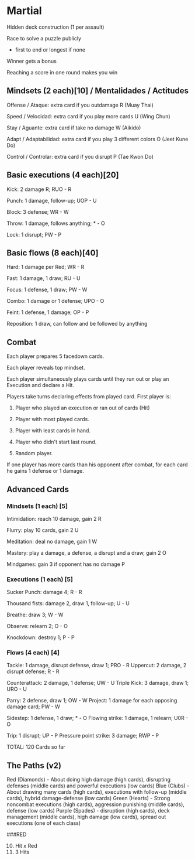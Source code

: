 # Martial

Hidden deck construction (1 per assault)

Race to solve a puzzle publicly

-	 first to end or longest if none

Winner gets a bonus

Reaching a score in one round makes you win

## Mindsets (2 each)[10] / Mentalidades / Actitudes

Offense / Ataque: extra card if you outdamage R (Muay Thai)

Speed / Velocidad: extra card if you play more cards U (Wing Chun)

Stay / Aguante: extra card if take no damage W (Aikido)

Adapt / Adaptabilidad: extra card if you play 3 different colors O (Jeet Kune Do)

Control / Controlar: extra card if you disrupt P (Tae Kwon Do)

## Basic executions (4 each)[20]

Kick: 2 damage R; RUO - R

Punch: 1 damage, follow-up; UOP - U

Block: 3 defense; WR - W

Throw: 1 damage, follows anything; * - O

Lock: 1 disrupt; PW - P

## Basic flows (8 each)[40]

Hard: 1 damage per Red; WR - R

Fast: 1 damage, 1 draw; RU - U

Focus: 1 defense, 1 draw; PW - W

Combo: 1 damage or 1 defense; UPO - O

Feint: 1 defense, 1 damage; OP - P

Reposition: 1 draw, can follow and be followed by anything

## Combat

Each player prepares 5 facedown cards.

Each player reveals top mindset.

Each player simultaneously plays cards until they run out or play an Execution and declare a Hit. 

Players take turns declaring effects from played card. First player is:

1.	 Player who played an execution or ran out of cards (Hit)

2.	 Player with most played cards.

3.	 Player with least cards in hand.

4.	 Player who didn't start last round.

5.	 Random player. 

If one player has more cards than his opponent after combat, for each card he gains 1 defense or 1 damage.

## Advanced Cards

### Mindsets (1 each) [5]

Intimidation: reach 10 damage, gain 2 R

Flurry: play 10 cards, gain 2 U

Meditation: deal no damage, gain 1 W

Mastery: play a damage, a defense, a disrupt and a draw, gain 2 O

Mindgames: gain 3 if opponent has no damage P

### Executions (1 each) [5]

Sucker Punch: damage 4; R - R

Thousand fists: damage 2, draw 1, follow-up; U - U

Breathe: draw 3; W - W

Observe: relearn 2; O - O

Knockdown: destroy 1; P - P

### Flows (4 each) [4]

Tackle: 1 damage, disrupt defense, draw 1; PRO - R
Uppercut: 2 damage, 2 disrupt defense; R - R

Counterattack: 2 damage, 1 defense; UW - U
Triple Kick: 3 damage, draw 1; URO - U

Parry: 2 defense, draw 1; OW - W
Project: 1 damage for each opposing damage card; PW - W

Sidestep: 1 defense, 1 draw; * - O
Flowing strike: 1 damage, 1 relearn; U0R - O

Trip: 1 disrupt; UP - P
Pressure point strike: 3 damage; RWP - P



TOTAL: 120 Cards so far


## The Paths (v2)

Red (Diamonds) - About doing high damage (high cards), disrupting defenses (middle cards) and powerful executions (low cards)
Blue (Clubs) - About drawing many cards (high cards), executions with follow-up (middle cards), hybrid damage-defense (low cards)
Green (Hearts) - Strong noncombat executions (high cards), aggression punishing (middle cards), defense (low cards)
Purple (Spades) - disruption (high cards), deck management (middle cards), high damage (low cards), spread out executions (one of each class)

###RED

10. Hit x Red
9.  3 Hits

